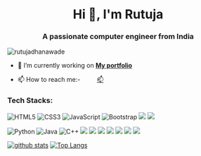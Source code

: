 
<!--
**rutujadhanawade/rutujadhanawade** is a ✨ _special_ ✨ repository because its `README.md` (this file) appears on your GitHub profile.
-->
<h1 align="center">Hi 👋, I'm Rutuja</h1>
<h3 align="center">A passionate computer engineer from India</h3>

<p align="left"> <img src="https://komarev.com/ghpvc/?username=rutujadhanawade" alt="rutujadhanawade" /> </p>

- 🔭 I’m currently working on **[My portfolio](https://github.com/rutujadhanawade/Portfolio)**

<!-- 🌱 I’m learning ****

- 👯 Always ready to collaborate

- 😄 Pronouns: She/Her-->


<!-- 🤝 I’m looking for partner to do competitive coding! -->

- 📫 How to reach me:-
<a href="https://linkedin.com/in/rutuja-dhanawade-4a9272187" target="blank"><img align="center" src="https://cdn.jsdelivr.net/npm/simple-icons@3.0.1/icons/linkedin.svg"  height="17" width="30" /></a>  [📫](mailto:)


### Tech Stacks:

![HTML5](https://img.shields.io/badge/-HTML5-black?style=flat-square&logo=html5&logoColor=E34F26)
![CSS3](https://img.shields.io/badge/-CSS3-black?style=flat-square&logo=css3&logoColor=1572B6)
![JavaScript](https://img.shields.io/badge/-JavaScript-black?style=flat-square&logo=javascript)
![Bootstrap](https://img.shields.io/badge/-Bootstrap-black?style=flat-square&logo=bootstrap&logoColor=563D7C)
<img src="https://img.shields.io/badge/django%20-%23092E20.svg?&style=flat-square&logo=django"/>
<img src="https://img.shields.io/badge/flask%20-%23000.svg?&style=flat-square&logo=flask"/>

![Python](https://img.shields.io/badge/-Python-black?style=flat-square&logo=Python)
![Java](https://img.shields.io/badge/-java-black?style=flat-square&logo=java&logoColor=blue)
![C++](https://img.shields.io/badge/-C++-black?style=flat-square&logo=c&logoColor=00599C)
<img src="https://img.shields.io/badge/c%23%20-black.svg?&style=flat-square&logo=c-sharp&logoColor=793abd"/>
<img src="https://img.shields.io/badge/MySQL-black.svg?&style=flat-square&logo=mysql&logoColor=orange"/>
<img src ="https://img.shields.io/badge/sqlite-black.svg?&style=flat-square&logo=sqlite&logoColor=07405e"/>
<img src="https://img.shields.io/badge/TensorFlow-black.svg?&style=flat-square&logo=TensorFlow&logoColor=orange" />
<img src="https://img.shields.io/badge/Keras-black.svg?&style=flat-square&logo=Keras&logoColor=D00000"/>
<img src="https://img.shields.io/badge/pandas%20-black.svg?&style=flat-square&logo=pandas&logoColor=150458" />
<img src="https://img.shields.io/badge/numpy%20-black.svg?&style=flat-square&logo=numpy&logoColor=013243" />


 [![github stats](https://github-readme-stats.vercel.app/api?username=rutujadhanawade&show_icons=true&theme=radical)](https://github.com/anuraghazra/github-readme-stats)
 [![Top Langs](https://github-readme-stats.vercel.app/api/top-langs/?username=rutujadhanawade&layout=compact)](https://github.com/anuraghazra/github-readme-stats)
 
